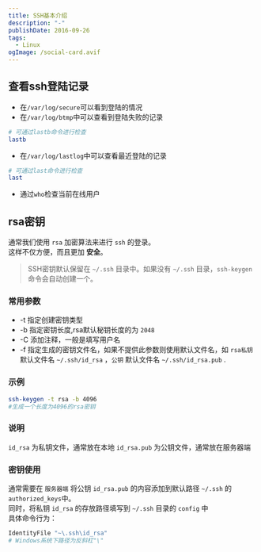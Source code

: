 ```yaml
---
title: SSH基本介绍
description: "-"
publishDate: 2016-09-26
tags:
  - Linux
ogImage: /social-card.avif
---
```

## 查看ssh登陆记录
- 在`/var/log/secure`可以看到登陆的情况
- 在`/var/log/btmp`中可以查看到登陆失败的记录
```bash
# 可通过lastb命令进行检查
lastb
```
- 在`/var/log/lastlog`中可以查看最近登陆的记录
```bash
# 可通过last命令进行检查
last
```
- 通过`who`检查当前在线用户

## rsa密钥
通常我们使用 `rsa` 加密算法来进行 `ssh` 的登录。  
这样不仅方便，而且更加 **安全**。  

>SSH密钥默认保留在 `~/.ssh` 目录中。如果没有 `~/.ssh` 目录，`ssh-keygen` 命令会自动创建一个。

### 常用参数
- -t 指定创建密钥类型
- -b 指定密钥长度,rsa默认秘钥长度的为 `2048`
- -C 添加注释，一般是填写用户名
- -f 指定生成的密钥文件名，如果不提供此参数则使用默认文件名，如 `rsa私钥` 默认文件名 `~/.ssh/id_rsa` ，`公钥` 默认文件名 `~/.ssh/id_rsa.pub` .

### 示例
```sh
ssh-keygen -t rsa -b 4096
#生成一个长度为4096的rsa密钥
```

### 说明
`id_rsa` 为私钥文件，通常放在本地
`id_rsa.pub` 为公钥文件，通常放在服务器端

### 密钥使用
通常需要在 `服务器端` 将公钥 `id_rsa.pub` 的内容添加到默认路径 `~/.ssh` 的 `authorized_keys`中。  
同时，将私钥 `id_rsa` 的存放路径填写到 `~/.ssh` 目录的 `config` 中  
具体命令行为：
```sh
IdentityFile "~\.ssh\id_rsa"
# Windows系统下路径为反斜杠"\"
```

